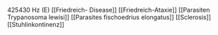 425430 Hz (E)
[[Friedreich- Disease]]
[[Friedreich-Ataxie]]
[[Parasiten Trypanosoma lewisi]]
[[Parasites fischoedrius elongatus]]
[[Sclerosis]]
[[Stuhlinkontinenz]]